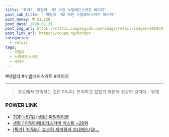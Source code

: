 ```yaml
--- 
title: "특가!  마틸라  M2 마인 누빔베드스커트 베이지" 
post_sub_title: " 마틸라  M2 마인 누빔베드스커트 베이지" 
post_money: ₩ 31,220 
post_date: 2020.01.31 
post_img_url: https://static.coupangcdn.com/image/retail/images/2019/07/10/12/5/7d84d198-2eac-4ad6-b048-8383feb36faa.jpg 
post_link_url: https://coupa.ng/bnPdpr 
categories: 
  - retail 
tags: 
  - 마틸라 
  - 누빔베드스커트 
  - 베이지 
--- 
```

  #마틸라 #누빔베드스커트 #베이지 
<hr> 

> 성공해서 만족하는 것은 아니다. 만족하고 있었기 때문에 성공한 것이다.– 알랭 


### POWER LINK

* <a href="https://blog.naver.com/fasyy4321/221776206151" target="_blank"> TOP ~57위 [생활] 마틸라이불</a>
* <a href="https://blog.naver.com/santokki14/221790905357" target="_blank">생활 / 마틸라매트리스커버 베스트 ~28위</a>
* <a href="https://blog.naver.com/santokki14/221792008020" target="_blank">[특가] [마틸라] 슈크림 세미워셔 침대패드(Q)...</a>
